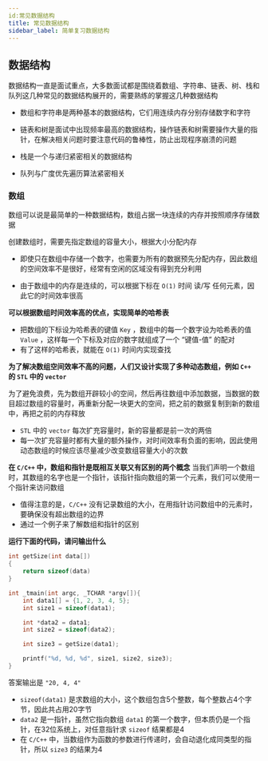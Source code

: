 ```yaml
---
id:常见数据结构
title: 常见数据结构
sidebar_label: 简单复习数据结构
---
```


## 数据结构

数据结构一直是面试重点，大多数面试都是围绕着数组、字符串、链表、树、栈和队列这几种常见的数据结构展开的，需要熟练的掌握这几种数据结构

- 数组和字符串是两种基本的数据结构，它们用连续内存分别存储数字和字符

- 链表和树是面试中出现频率最高的数据结构，操作链表和树需要操作大量的指针，在解决相关问题时要注意代码的鲁棒性，防止出现程序崩溃的问题

- 栈是一个与递归紧密相关的数据结构

- 队列与广度优先遍历算法紧密相关

### 数组

数组可以说是最简单的一种数据结构，数组占据一块连续的内存并按照顺序存储数据

创建数组时，需要先指定数组的容量大小，根据大小分配内存
- 即使只在数组中存储一个数字，也需要为所有的数据预先分配内存，因此数组的空间效率不是很好，经常有空闲的区域没有得到充分利用

- 由于数组中的内存是连续的，可以根据下标在 `O(1)` 时间 读/写 任何元素，因此它的时间效率很高

**可以根据数组时间效率高的优点，实现简单的哈希表**
- 把数组的下标设为哈希表的键值 `Key` ，数组中的每一个数字设为哈希表的值 `Value` ，这样每一个下标及对应的数字就组成了一个 “键值-值” 的配对
- 有了这样的哈希表，就能在 `O(1)` 时间内实现查找

**为了解决数组空间效率不高的问题，人们又设计实现了多种动态数组，例如 `C++` 的 `STL` 中的 `vector`** 

为了避免浪费，先为数组开辟较小的空间，然后再往数组中添加数据，当数据的数目超过数组的容量时，再重新分配一块更大的空间，把之前的数据复制到新的数组中，再把之前的内存释放
- `STL` 中的 `vector` 每次扩充容量时，新的容量都是前一次的两倍
- 每一次扩充容量时都有大量的额外操作，对时间效率有负面的影响，因此使用动态数组的时候应该尽量减少改变数组容量大小的次数

**在 `C/C++` 中，数组和指针是既相互关联又有区别的两个概念**
当我们声明一个数组时，其数组的名字也是一个指针，该指针指向数组的第一个元素，我们可以使用一个指针来访问数组
- 值得注意的是，`C/C++` 没有记录数组的大小，在用指针访问数组中的元素时，要确保没有超出数组的边界
- 通过一个例子来了解数组和指针的区别

**运行下面的代码，请问输出什么**

``` cpp
int getSize(int data[])
{
    return sizeof(data)
}

int _tmain(int argc, _TCHAR *argv[]){
    int data1[] = {1, 2, 3, 4, 5};
    int size1 = sizeof(data1);

    int *data2 = data1;
    int size2 = sizeof(data2);

    int size3 = getSize(data1);

    printf("%d, %d, %d", size1, size2, size3);
}
```

答案输出是 `"20, 4, 4"`
- `sizeof(data1)` 是求数组的大小，这个数组包含5个整数，每个整数占4个字节，因此共占用20字节
- `data2` 是一指针，虽然它指向数组 `data1` 的第一个数字，但本质仍是一个指针，在32位系统上，对任意指针求 `sizeof` 结果都是4
- 在 `C/C++` 中，当数组作为函数的参数进行传递时，会自动退化成同类型的指针，所以 `size3` 的结果为4

